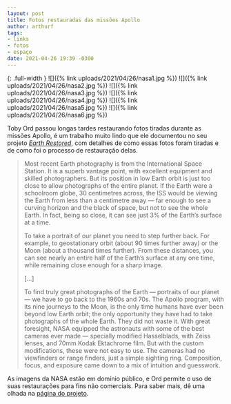 ```yaml
---
layout: post
title: Fotos restauradas das missões Apollo
author: arthurf
tags:
- links
- fotos
- espaço
date: 2021-04-26 19:39 -0300
---
```

{: .full-width }
![]({% link uploads/2021/04/26/nasa1.jpg %})
![]({% link uploads/2021/04/26/nasa2.jpg %})
![]({% link uploads/2021/04/26/nasa3.jpg %})
![]({% link uploads/2021/04/26/nasa4.jpg %})
![]({% link uploads/2021/04/26/nasa5.jpg %})
![]({% link uploads/2021/04/26/nasa6.jpg %})

Toby Ord passou longas tardes restaurando fotos tiradas durante as missões Apollo, é um trabalho muito lindo que ele documentou no seu projeto [*Earth Restored*](http://www.tobyord.com/earth), com detalhes de como essas fotos foram tiradas e de como foi o processo de restauração delas.

> Most recent Earth photography is from the International Space Station. It is a superb vantage point, with excellent equipment and skilled photographers. But its position in low Earth orbit is just too close to allow photographs of the entire planet. If the Earth were a schoolroom globe, 30 centimetres across, the ISS would be viewing the Earth from less than a centimetre away — far enough to see a curving horizon and the black of space, but not to see the whole Earth. In fact, being so close, it can see just 3% of the Earth’s surface at a time.
>
> To take a portrait of our planet you need to step further back. For example, to geostationary orbit (about 90 times further away) or the Moon (about a thousand times further). From these distances, you can see nearly an entire half of the Earth’s surface at any one time, while remaining close enough for a sharp image.
>
> […]
>
> To find truly great photographs of the Earth — portraits of our planet — we have to go back to the 1960s and 70s. The Apollo program, with its nine journeys to the Moon, is the only time humans have ever been beyond low Earth orbit; the only opportunity they have had to take photographs of the whole Earth. They did not waste it. With great foresight, NASA equipped the astronauts with some of the best cameras ever made — specially modified Hasselblads, with Zeiss lenses, and 70mm Kodak Ektachrome film. But with the custom modifications, these were not easy to use. The cameras had no viewfinders or range finders, just a simple sighting ring. Composition, focus, and exposure came down to a mix of intuition and guesswork.

As imagens da NASA estão em domínio público, e Ord permite o uso de suas restaurações para fins não comerciais. Para saber mais, dê uma olhada na [página do projeto](http://www.tobyord.com/earth).
